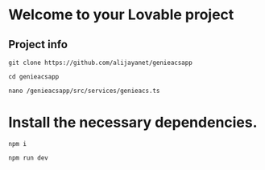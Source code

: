 # Welcome to your Lovable project

## Project info

```
git clone https://github.com/alijayanet/genieacsapp
```
```
cd genieacsapp
```
```
nano /genieacsapp/src/services/genieacs.ts
```
# Install the necessary dependencies.

```
npm i
```

```
npm run dev
```


